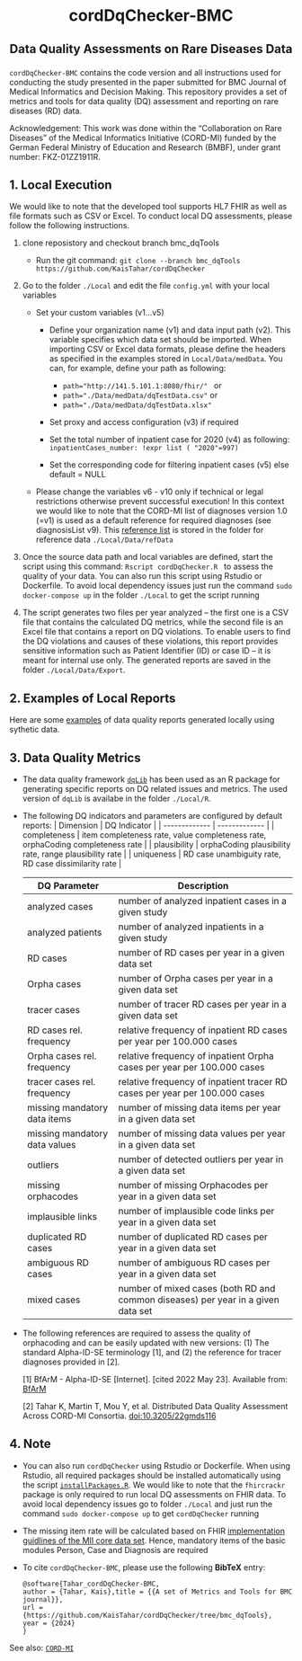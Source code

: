 # <p align="center"> cordDqChecker-BMC </p>
## <p align="center"> Data Quality Assessments on Rare Diseases Data </p>

`cordDqChecker-BMC` contains the code version and all instructions used for conducting the study presented in the paper submitted for BMC Journal of Medical Informatics and Decision Making. This repository provides a set of metrics and tools for data quality (DQ) assessment and reporting on rare diseases (RD) data.

Acknowledgement: This work was done within the “Collaboration on Rare Diseases” of the Medical Informatics Initiative (CORD-MI) funded by the German Federal Ministry of Education and Research (BMBF), under grant number: FKZ-01ZZ1911R.

## 1. Local Execution
We would like to note that the developed tool supports HL7 FHIR as well as file formats such as CSV or Excel. To conduct local DQ assessments, please follow the following instructions. 
1. clone reposistory and checkout branch bmc_dqTools
   - Run the git command: ``` git clone --branch bmc_dqTools https://github.com/KaisTahar/cordDqChecker ```

2. Go to the folder `./Local` and edit the file `config.yml` with your local variables
   - Set your custom variables (v1...v5)
     - Define your organization name (v1) and data input path (v2). This variable specifies which data set should be imported. When importing CSV or Excel data formats,   please define the headers as specified in the examples stored in `Local/Data/medData`. You can, for example, define your path as following:
	   - ```path="http://141.5.101.1:8080/fhir/" ```
	  or
	   - ``` path="./Data/medData/dqTestData.csv" ```
	  or
	   - ``` path="./Data/medData/dqTestData.xlsx" ```

     - Set proxy and access configuration (v3) if required 
     - Set the total number of inpatient case for 2020 (v4) as following:
  ``` inpatientCases_number: !expr list ( "2020"=997) ```
     - Set the corresponding code for filtering inpatient cases (v5) else default = NULL
   - Please change the variables v6 - v10 only if technical or legal restrictions otherwise prevent successful execution! In this context we would like to note that the CORD-MI list of diagnoses version 1.0 (=v1) is used as a default reference for required diagnoses (see diagnosisList v9). This [reference list](https://github.com/KaisTahar/cordDqChecker/blob/bmc_dqTools/Local/Data/refData/CordDiagnosisList_v1.csv) is stored in the folder for reference data `./Local/Data/refData`

3. Once the source data path and local variables are defined, start the script using this command: ```Rscript cordDqChecker.R ``` to assess the quality of your data. You can also run this script using Rstudio or Dockerfile. To avoid local dependency issues just run the command ```sudo docker-compose up``` in the folder `./Local` to get the script running

4. The script generates two files per year analyzed – the first one is a CSV file that contains the calculated DQ metrics, while the second file is an Excel file that contains a report on DQ violations. To enable users to find the DQ violations and causes of these violations, this report provides sensitive information such as Patient Identifier (ID) or case ID – it is meant for internal use only. The generated reports are saved in the folder `./Local/Data/Export`.

## 2. Examples of Local Reports	
Here are some [examples](https://github.com/KaisTahar/cordDqChecker/tree/bmc_dqTools/Local/Data/Export) of data quality reports generated locally using sythetic data.	
## 3. Data Quality Metrics
- The data quality framework [`dqLib`](https://github.com/KaisTahar/dqLib) has been used as an R package for generating specific reports on DQ related issues and metrics. The used version of `dqLib` is availabe in the folder `./Local/R`.
- The following DQ indicators and parameters are configured by default reports:
  | Dimension  | DQ Indicator | 
  | ------------- | ------------- |
  | completeness  | item completeness rate, value completeness rate, orphaCoding completeness rate  | 
  | plausibility  | orphaCoding plausibility rate, range plausibility rate | 
  | uniqueness | RD case unambiguity rate, RD case dissimilarity rate |

  
  |DQ Parameter               | Description |
  |-------------------------- | ------------|
  | analyzed cases |  number of analyzed inpatient cases in a given study |
  | analyzed patients |  number of analyzed inpatients in a given study |
  | RD cases | number of RD cases per year in a given data set |
  | Orpha cases |  number of Orpha cases per year in a given data set |
  | tracer cases |  number of tracer RD cases per year in a given data set |
  | RD cases rel. frequency| relative frequency of inpatient RD cases per year per 100.000 cases|
  | Orpha cases rel. frequency| relative frequency of inpatient Orpha cases per year per 100.000 cases|
  | tracer cases rel. frequency| relative frequency of inpatient tracer RD cases per year per 100.000 cases|
  | missing mandatory data items | number of missing data items per year in a given data set |
  | missing mandatory data values| number of missing data values per year in a given data set |
  | outliers | number of detected outliers per year in a given data set |
  | missing orphacodes |  number of missing Orphacodes per year in a given data set |
  | implausible links | number of implausible code links per year in a given data set |
  | duplicated RD cases |  number of duplicated RD cases per year in a given data set |
  | ambiguous RD cases | number of ambiguous RD cases per year in a given data set |
  | mixed cases |  number of mixed cases (both RD and common diseases) per year in a given data set |

- The following references are required to assess the quality of orphacoding and can be easily updated with new versions: (1) The standard Alpha-ID-SE terminology [1], and (2) the reference for tracer diagnoses provided in [2].
  
	[1]   BfArM - Alpha-ID-SE [Internet]. [cited 2022 May 23]. Available from: [BfArM](https://www.bfarm.de/EN/Code-systems/Terminologies/Alpha-ID-SE/_node.html) 
	
	[2]   Tahar K, Martin T, Mou Y, et al. Distributed Data Quality Assessment Across CORD-MI Consortia. [doi:10.3205/22gmds116](https://www.egms.de/static/en/meetings/gmds2022/22gmds116.shtml)


## 4. Note

-  You can also run `cordDqChecker` using Rstudio or Dockerfile. When using Rstudio, all required packages should be installed automatically using the script [`installPackages.R`](https://github.com/KaisTahar/cordDqChecker/tree/bmc_dqTools/Local/R/installPackages.R). We would like to note that the `fhircrackr` package is only required to run local DQ assessments on FHIR data. To avoid local dependency issues go to folder `./Local` and just run the command `sudo docker-compose up` to get `cordDqChecker` running

- The missing item rate will be calculated based on FHIR [implementation guidlines of the MII core data set](https://www.medizininformatik-initiative.de/en/basic-modules-mii-core-data-set). Hence, mandatory items of the basic modules Person, Case and Diagnosis are required

- To cite `cordDqChecker-BMC`, please use the following **BibTeX** entry: 
  ```
  @software{Tahar_cordDqChecker-BMC,
  author = {Tahar, Kais},title = {{A set of Metrics and Tools for BMC journal}},
  url = {https://github.com/KaisTahar/cordDqChecker/tree/bmc_dqTools},
  year = {2024}
  }

  ```
See also: [`CORD-MI`](https://www.medizininformatik-initiative.de/de/CORD)

